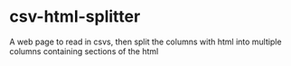 # csv-html-splitter
A web page to read in csvs, then split the columns with html into multiple columns containing sections of the html
